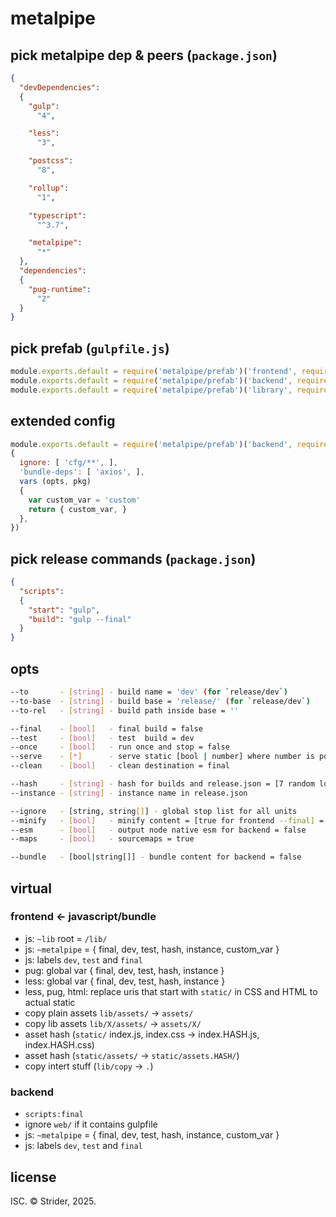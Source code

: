 # metalpipe

## pick metalpipe dep & peers (`package.json`)
```json
{
  "devDependencies":
  {
    "gulp":
      "4",

    "less":
      "3",

    "postcss":
      "8",

    "rollup":
      "1",

    "typescript":
      "^3.7",

    "metalpipe":
      "*"
  },
  "dependencies":
  {
    "pug-runtime":
      "2"
  }
}
```


## pick prefab (`gulpfile.js`)
```js
module.exports.default = require('metalpipe/prefab')('frontend', require('gulp'), {})
module.exports.default = require('metalpipe/prefab')('backend', require('gulp'), {})
module.exports.default = require('metalpipe/prefab')('library', require('gulp'), {})
```

## extended config
```js
module.exports.default = require('metalpipe/prefab')('backend', require('gulp'),
{
  ignore: [ 'cfg/**', ],
  'bundle-deps': [ 'axios', ],
  vars (opts, pkg)
  {
    var custom_var = 'custom'
    return { custom_var, }
  },
})
```

## pick release commands (`package.json`)
```json
{
  "scripts":
  {
    "start": "gulp",
    "build": "gulp --final"
  }
}
```


## opts
```sh
--to       - [string] - build name = 'dev' (for `release/dev`)
--to-base  - [string] - build base = 'release/' (for `release/dev`)
--to-rel   - [string] - build path inside base = ''

--final    - [bool]   - final build = false
--test     - [bool]   - test  build = dev
--once     - [bool]   - run once and stop = false
--serve    - [*]      - serve static [bool | number] where number is port = 8080
--clean    - [bool]   - clean destination = final

--hash     - [string] - hash for builds and release.json = [7 random lowercase letters for frontend --final] = null
--instance - [string] - instance name in release.json

--ignore   - [string, string[]] - global stop list for all units
--minify   - [bool]   - minify content = [true for frontend --final] = false
--esm      - [bool]   - output node native esm for backend = false
--maps     - [bool]   - sourcemaps = true

--bundle   - [bool|string[]] - bundle content for backend = false
```


## virtual
### frontend ← javascript/bundle
* js: `~lib` root = `/lib/`
* js: `~metalpipe` = { final, dev, test, hash, instance, custom_var }
* js: labels `dev`, `test` and `final`
* pug: global var { final, dev, test, hash, instance }
* less: global var { final, dev, test, hash, instance }
* less, pug, html: replace uris that start with `static/` in CSS and HTML to actual static
* copy plain assets `lib/assets/` → `assets/`
* copy lib assets `lib/X/assets/` → `assets/X/`
* asset hash (`static/` index.js, index.css → index.HASH.js, index.HASH.css)
* asset hash (`static/assets/` → `static/assets.HASH/`)
* copy intert stuff (`lib/copy` → `.`)


### backend
* `scripts:final`
* ignore `web/` if it contains gulpfile
* js: `~metalpipe` = { final, dev, test, hash, instance, custom_var }
* js: labels `dev`, `test` and `final`


## license
ISC. © Strider, 2025.
